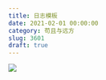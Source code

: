 ```yaml
---
title: 日志模板
date: 2021-02-01 00:00:00
category: 苟且与远方
slug: 3601
draft: true
---
```


![](http://qiniu.colacdn.com/img/posts/2021-01/friction.png)

